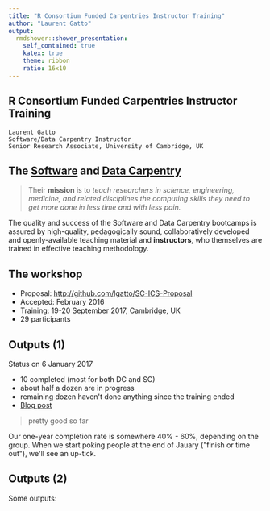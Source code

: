 ```yaml
---
title: "R Consortium Funded Carpentries Instructor Training"
author: "Laurent Gatto"
output:
  rmdshower::shower_presentation:
    self_contained: true
    katex: true
    theme: ribbon
    ratio: 16x10
---
```


## R Consortium Funded Carpentries Instructor Training

```
Laurent Gatto
Software/Data Carpentry Instructor
Senior Research Associate, University of Cambridge, UK
```

## The [**Software**](http://software-carpentry.org/) and [**Data Carpentry**](http://www.datacarpentry.org/)

> Their **mission** is to *teach researchers in science, engineering,
> medicine, and related disciplines the computing skills they need to
> get more done in less time and with less pain.*

The quality and success of the Software and Data Carpentry bootcamps
is assured by high-quality, pedagogically sound, collaboratively
developed and openly-available teaching material and **instructors**,
who themselves are trained in effective teaching methodology.

## The workshop


- Proposal: http://github.com/lgatto/SC-ICS-Proposal
- Accepted: February 2016
- Training: 19-20 September 2017, Cambridge, UK
- 29 participants

## Outputs (1)

Status on 6 January 2017

- 10 completed (most for both DC and SC)
- about half a dozen are in progress
- remaining dozen haven't done anything since the training ended
- [Blog post](https://www.software.ac.uk/blog/2016-10-18-cambridge-instructor-training-19-20-september)

> pretty good so far

Our one-year completion rate is somewhere 40% - 60%, depending on the
group.  When we start poking people at the end of Jauary ("finish or
time out"), we'll see an up-tick.

## Outputs (2)

Some outputs:


